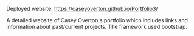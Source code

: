 Deployed website: https://caseyoverton.github.io/Portfolio3/

A detailed website of Casey Overton's portfolio which includes links and information about past/current projects. The framework used bootstrap.
